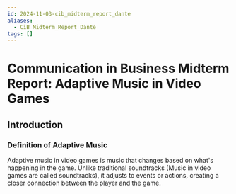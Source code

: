 ```yaml
---
id: 2024-11-03-cib_midterm_report_dante
aliases:
  - CiB_Midterm_Report_Dante
tags: []
---
```


# Communication in Business Midterm Report: Adaptive Music in Video Games

## Introduction

### Definition of Adaptive Music

Adaptive music in video games is music that changes based on what's happening in the game.
Unlike traditional soundtracks (Music in video games are called soundtracks), it adjusts to events or actions, creating a closer connection between the player and the game.
